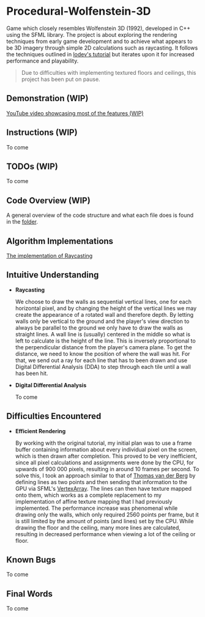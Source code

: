 # Procedural-Wolfenstein-3D

Game which closely resembles Wolfenstein 3D (1992), developed in C++ using the SFML library. The project is about exploring the rendering techniques from early game development and to achieve what appears to be 3D imagery through simple 2D calculations such as raycasting. It follows the techniques outlined in [lodev's tutorial](https://lodev.org/cgtutor/raycasting.html) but iterates upon it for increased performance and playability. 

> Due to difficulties with implementing textured floors and ceilings, this project has been put on pause.

## Demonstration (WIP)

[YouTube video showcasing most of the features (WIP)](link)

## Instructions (WIP)

To come

## TODOs (WIP)

To come

## Code Overview (WIP)

A general overview of the code structure and what each file does is found in the [folder](./scripts/).

## Algorithm Implementations

[The implementation of Raycasting](link)

## Intuitive Understanding

* **Raycasting**

    We choose to draw the walls as sequential vertical lines, one for each horizontal pixel, and by changing the height of the vertical lines we may create the appearance of a rotated wall and therefore depth. By letting walls only be vertical to the ground and the player's view direction to always be parallel to the ground we only have to draw the walls as straight lines. A wall line is (usually) centered in the middle so what is left to calculate is the height of the line. This is inversely proportional to the perpendicular distance from the player's camera plane. To get the distance, we need to know the position of where the wall was hit. For that, we send out a ray for each line that has to been drawn and use Digital Differential Analysis (DDA) to step through each tile until a wall has been hit.
    
* **Digital Differential Analysis**

    To come

## Difficulties Encountered

* **Efficient Rendering**

    By working with the original tutorial, my initial plan was to use a frame buffer containing information about every individual pixel on the screen, which is then drawn after completion. This proved to be very inefficient, since all pixel calculations and assignments were done by the CPU, for upwards of 900 000 pixels, resulting in around 10 frames per second. To solve this, I took an approach similar to that of [Thomas van der Berg](https://github.com/tmsbrg/adventure3d/blob/master/src/main.cpp#L409-L419) by defining lines as two points and then sending that information to the GPU via SFML's [VertexArray](https://www.sfml-dev.org/documentation/2.5.1/classsf_1_1VertexArray.php). The lines can then have texture mapped onto them, which works as a complete replacement to my implementation of affine texture mapping that I had previously implemented. The performance increase was phenomenal while drawing only the walls, which only required 2560 points per frame, but it is still limited by the amount of points (and lines) set by the CPU. While drawing the floor and the ceiling, many more lines are calculated, resulting in decreased performance when viewing a lot of the ceiling or floor.

## Known Bugs

To come

## Final Words

To come
